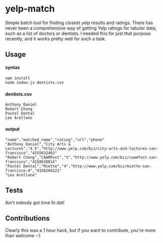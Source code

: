 # yelp-match

Simple batch tool for finding closest yelp results and ratings.  There has never
been a comprehensive way of getting Yelp ratings for tabular data, such as
a list of doctors or dentists.  I needed this for just that purpose recently,
and it works pretty well for such a task.

## Usage

#### syntax
```sh
npm install
node index.js dentists.csv
```

#### dentists.csv
```csv
Anthony Daniel
Robert Chong
Pastel Dental
Leo Arellano
```
#### output
```csv
"name","matched_name","rating","url","phone"
"Anthony Daniel","City Arts & Lectures","4.5","http://www.yelp.com/biz/city-arts-and-lectures-san-francisco","4155632463"
"Robert Chong","CAAMFest","5","http://www.yelp.com/biz/caamfest-san-francisco","4158630814"
"Pastel Dental","Miette","4","http://www.yelp.com/biz/miette-san-francisco-4","4156266221"
"Leo Arellano"
```

## Tests
Ain't nobody got time fo dat!

## Contributions

Clearly this was a 1 hour hack, but if you want to contribute, you're more than welcome :-)
